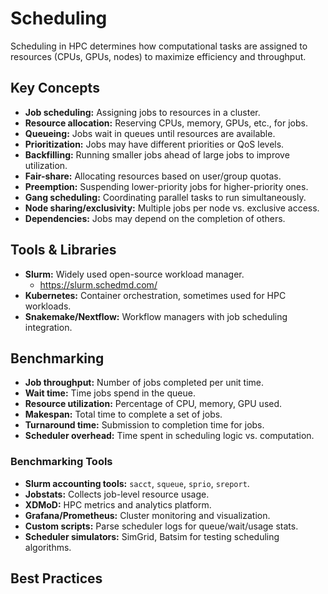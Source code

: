 # Scheduling

Scheduling in HPC determines how computational tasks are assigned to resources (CPUs, GPUs, nodes) to maximize efficiency and throughput.

## Key Concepts

- **Job scheduling:** Assigning jobs to resources in a cluster.
- **Resource allocation:** Reserving CPUs, memory, GPUs, etc., for jobs.
- **Queueing:** Jobs wait in queues until resources are available.
- **Prioritization:** Jobs may have different priorities or QoS levels.
- **Backfilling:** Running smaller jobs ahead of large jobs to improve utilization.
- **Fair-share:** Allocating resources based on user/group quotas.
- **Preemption:** Suspending lower-priority jobs for higher-priority ones.
- **Gang scheduling:** Coordinating parallel tasks to run simultaneously.
- **Node sharing/exclusivity:** Multiple jobs per node vs. exclusive access.
- **Dependencies:** Jobs may depend on the completion of others.

## Tools & Libraries

- **Slurm:** Widely used open-source workload manager.
    - https://slurm.schedmd.com/
- **Kubernetes:** Container orchestration, sometimes used for HPC workloads.
- **Snakemake/Nextflow:** Workflow managers with job scheduling integration.

## Benchmarking

- **Job throughput:** Number of jobs completed per unit time.
- **Wait time:** Time jobs spend in the queue.
- **Resource utilization:** Percentage of CPU, memory, GPU used.
- **Makespan:** Total time to complete a set of jobs.
- **Turnaround time:** Submission to completion time for jobs.
- **Scheduler overhead:** Time spent in scheduling logic vs. computation.

### Benchmarking Tools

- **Slurm accounting tools:** `sacct`, `squeue`, `sprio`, `sreport`.
- **Jobstats:** Collects job-level resource usage.
- **XDMoD:** HPC metrics and analytics platform.
- **Grafana/Prometheus:** Cluster monitoring and visualization.
- **Custom scripts:** Parse scheduler logs for queue/wait/usage stats.
- **Scheduler simulators:** SimGrid, Batsim for testing scheduling algorithms.

## Best Practices
